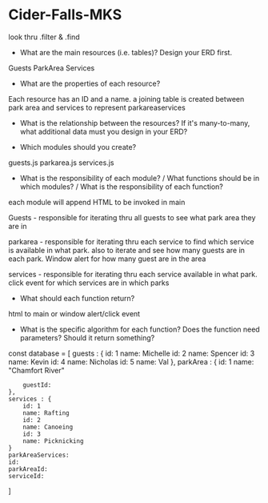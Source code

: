 # Cider-Falls-MKS

look thru .filter & .find 


- What are the main resources (i.e. tables)? Design your ERD first.

Guests
ParkArea
Services

- What are the properties of each resource?

Each resource has an ID and a name. a joining table is created between park area and services to represent parkareaservices


- What is the relationship between the resources? If it's many-to-many, what additional data must you design in your ERD?



- Which modules should you create?

guests.js
parkarea.js
services.js

- What is the responsibility of each module? / What functions should be in which modules? / What is the responsibility of each function?

each module will append HTML to be invoked in main 

Guests - responsible for iterating thru all guests to see what park area they are in

parkarea - responsible for iterating thru each service to find which service is available in what park. also to iterate and see how many guests are in each park. Window alert for how many guest are in the area

services - responsible for iterating thru each service available in what park. click event for which services are in which parks 



- What should each function return?

html to main or window alert/click event 


- What is the specific algorithm for each function? Does the function need parameters? Should it return something?


const database = [
    guests : {
        id: 1
        name: Michelle
        id: 2
        name: Spencer
        id: 3
        name: Kevin
        id: 4
        name: Nicholas
        id: 5
        name: Val
    },
    parkArea : {
        id: 1
        name: "Chamfort River"
        
        guestId: 
    },
    services : {
        id: 1
        name: Rafting
        id: 2
        name: Canoeing
        id: 3
        name: Picknicking
    }
    parkAreaServices: 
    id: 
    parkAreaId:
    serviceId: 





]